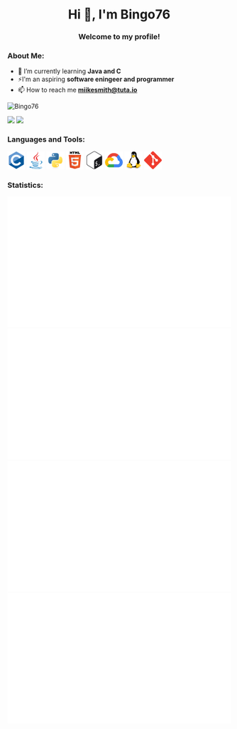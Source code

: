  
<h1 align="center">Hi 👋, I'm Bingo76</h1>
<h3 align="center">Welcome to my profile!</h3>
</div><h3 align="left">About Me:</h3>

- 🌱 I’m currently learning **Java and C**
- ⚡I'm an aspiring **software eningeer and programmer**
- 📫 How to reach me **miikesmith@tuta.io**



<p align="left"> <img src="https://komarev.com/ghpvc/?username=Bingo76&label=Profile%20views&color=0e75b6&style=flat" alt="Bingo76" /> </p>



<div> <a href="https://github.com/Bingo76" target="_blank"><img src="https://img.shields.io/badge/GitHub-100000?style=for-the-badge&logo=github&logoColor=white" target="_blank"></a>
<a href = "mailto:miikesmith@tuta.io"><img src="https://img.shields.io/badge/-Gmail-%23333?style=for-the-badge&logo=gmail&logoColor=white" target="_blank"></a>
</div><h3 align="left">Languages and Tools:</h3>
<p align="left">
<img src="https://raw.githubusercontent.com/teamedwardforever/Readme-Generator/71f25dd8b98329b168142a6b782a107b75eab178/svg/Skills/Languages/c-original.svg" alt="C" width="40" height="40"/>
<img src="https://raw.githubusercontent.com/teamedwardforever/Readme-Generator/71f25dd8b98329b168142a6b782a107b75eab178/svg/Skills/Languages/java-original.svg" alt="Java" width="40" height="40"/>
<img src="https://raw.githubusercontent.com/teamedwardforever/Readme-Generator/71f25dd8b98329b168142a6b782a107b75eab178/svg/Skills/Languages/python-original.svg" alt="Python" width="40" height="40"/>
<img src="https://raw.githubusercontent.com/teamedwardforever/Readme-Generator/71f25dd8b98329b168142a6b782a107b75eab178/svg/Skills/Frontend/html5-original-wordmark.svg" alt="HTML" width="40" height="40"/>
<img src="https://raw.githubusercontent.com/teamedwardforever/Readme-Generator/71f25dd8b98329b168142a6b782a107b75eab178/svg/Skills/Devops/gnu_bash-icon.svg" alt="Gnu Bash" width="40" height="40"/>
<img src="https://raw.githubusercontent.com/teamedwardforever/Readme-Generator/71f25dd8b98329b168142a6b782a107b75eab178/svg/Skills/Devops/google_cloud-icon.svg" alt="Google Cloud" width="40" height="40"/>
<img src="https://raw.githubusercontent.com/teamedwardforever/Readme-Generator/71f25dd8b98329b168142a6b782a107b75eab178/svg/Skills/Other/linux-original.svg" alt="Linux" width="40" height="40"/>
<img src="https://raw.githubusercontent.com/teamedwardforever/Readme-Generator/71f25dd8b98329b168142a6b782a107b75eab178/svg/Skills/Other/git-scm-icon.svg" alt="Git" width="40" height="40"/>
</p>

<h3 align="left">Statistics:</h3>

![](https://raw.githubusercontent.com/Bingo76/github-stats/master/generated/overview.svg#gh-dark-mode-only)  ![](https://raw.githubusercontent.com/Bingo76/github-stats/master/generated/languages.svg#gh-dark-mode-only)
![](https://raw.githubusercontent.com/Bingo76/github-stats/master/generated/overview.svg#gh-light-mode-only)  ![](https://raw.githubusercontent.com/Bingo76/github-stats/master/generated/languages.svg#gh-light-mode-only)

